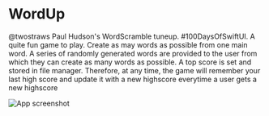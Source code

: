 # WordUp
@twostraws Paul Hudson's WordScramble tuneup. #100DaysOfSwiftUI. 
A quite fun game to play. Create as may words as possible from one main word. 
A series of randomly generated words are provided to the user from which they can create as many words as possible. 
A top score is set and stored in file manager. Therefore, at any time, the game will remember your last high score and update it with a new highscore everytime a user gets a new highscore


![App screenshot](Assets.xcassets/WordUpScreenshot.imageset/WordUpScreenshot.png "Screenshot")
